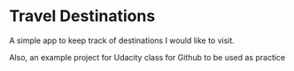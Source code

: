# Travel Destinations

A simple app to keep track of destinations I would like to visit.

Also, an example project for Udacity class for Github to be used as practice
